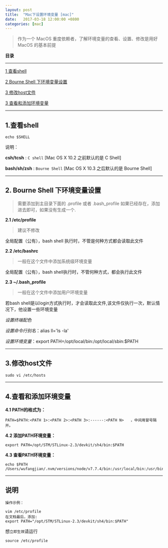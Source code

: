 ```yaml
---
layout: post
title:  "Mac下设置环境变量 [mac]"
date:   2017-03-18 12:00:00 +0800
categories: [mac]
---
```

> 作为一个 MacOS 重度依赖者，了解环境变量的查看、设置、修改是用好 MacOS 的基本前提


**目录**

---

[1 查看shell](#1查看shell)

[2 Bourne Shell 下环境变量设置](#2-bourne-shell-下环境变量设置)

[3 修改host文件](#3修改host文件)

[3 查看和添加环境变量](#4查看和添加环境变量)

---


## 1.查看shell

```
echo $SHELL
```

说明：

**csh/tcsh** : `C shell` [Mac OS X 10.2 之前默认的是 C Shell]

**bash/sh/zsh** : `Bourne Shell` [Mac OS X 10.3 之后默认的是 Bourne Shell]

---

## 2. Bourne Shell 下环境变量设置

> 需要添加到主目录下面的 .profile 或者 .bash_profile 如果已经存在，添加进去即可，如果没有生成一个.


**2.1 /etc/profile**

> 建议不修改

全局配置（公有），bash shell 执行时，不管是何种方式都会读取此文件

**2.2 /etc/bashrc**

> 一般在这个文件中添加系统级环境变量 

全局配置（公有），bash shell执行时，不管何种方式，都会执行此文件

**2.3 ~/.bash_profile**

> 一般在这个文件中添加用户环境变量

若bash shell是以login方式执行时，才会读取此文件,该文件仅执行一次，默认情况下，他设置一些环境变量

*设置终端配色*

*设置命令行别名*：alias ll='ls -la'

*设置环境变量*：export PATH=/opt/local/bin:/opt/local/sbin:$PATH

---

## 3.修改host文件

```
sudo vi /etc/hosts
```

---

## 4.查看和添加环境变量

**4.1 PATH的格式为：**

```
PATH=$PATH:<PATH 1>:<PATH 2>:<PATH 3>:------:<PATH N>   ，中间用冒号隔开。
```

**4.2 添加PATH环境变量：**

```
export PATH=/opt/STM/STLinux-2.3/devkit/sh4/bin:$PATH
```

**4.3 查看PATH环境变量：**

```
echo $PATH
/Users/wufangjian/.nvm/versions/node/v7.7.4/bin:/usr/local/bin:/usr/bin:/bin:/usr/sbin:/sbin
```

---

## 说明

```
操作示例：

vim /etc/profile
在文档最后，添加:
export PATH="/opt/STM/STLinux-2.3/devkit/sh4/bin:$PATH"
```

想`立即生效`请运行

```
source /etc/profile
```